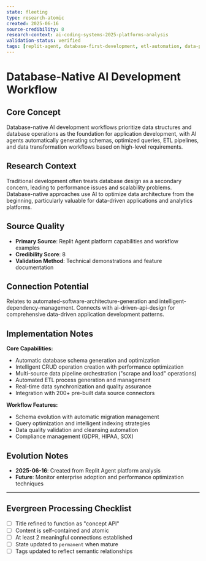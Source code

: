 ```yaml
---
state: fleeting
type: research-atomic
created: 2025-06-16
source-credibility: 8
research-context: ai-coding-systems-2025-platforms-analysis
validation-status: verified
tags: [replit-agent, database-first-development, etl-automation, data-pipeline-generation, workflow-orchestration]
---
```


# Database-Native AI Development Workflow

## Core Concept

Database-native AI development workflows prioritize data structures and database operations as the foundation for application development, with AI agents automatically generating schemas, optimized queries, ETL pipelines, and data transformation workflows based on high-level requirements.

## Research Context

Traditional development often treats database design as a secondary concern, leading to performance issues and scalability problems. Database-native approaches use AI to optimize data architecture from the beginning, particularly valuable for data-driven applications and analytics platforms.

## Source Quality

- **Primary Source**: Replit Agent platform capabilities and workflow examples
- **Credibility Score**: 8
- **Validation Method**: Technical demonstrations and feature documentation

## Connection Potential

Relates to automated-software-architecture-generation and intelligent-dependency-management. Connects with ai-driven-api-design for comprehensive data-driven application development patterns.

## Implementation Notes

**Core Capabilities:**
- Automatic database schema generation and optimization
- Intelligent CRUD operation creation with performance optimization
- Multi-source data pipeline orchestration ("scrape and load" operations)
- Automated ETL process generation and management
- Real-time data synchronization and quality assurance
- Integration with 200+ pre-built data source connectors

**Workflow Features:**
- Schema evolution with automatic migration management
- Query optimization and intelligent indexing strategies
- Data quality validation and cleansing automation
- Compliance management (GDPR, HIPAA, SOX)

## Evolution Notes

- **2025-06-16**: Created from Replit Agent platform analysis
- **Future**: Monitor enterprise adoption and performance optimization techniques

---

## Evergreen Processing Checklist

- [ ] Title refined to function as "concept API"
- [ ] Content is self-contained and atomic
- [ ] At least 2 meaningful connections established  
- [ ] State updated to `permanent` when mature
- [ ] Tags updated to reflect semantic relationships